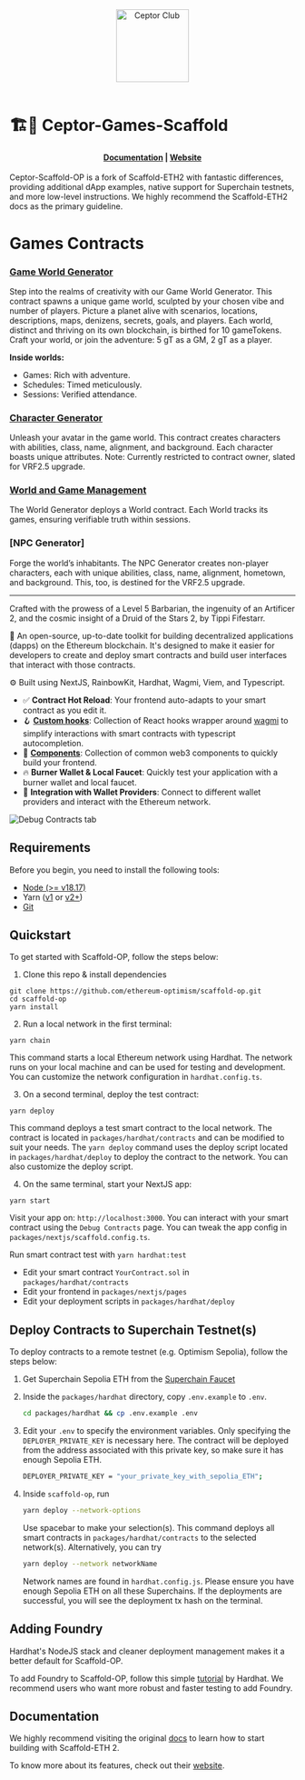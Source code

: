 <div align="center">
  <a href="https://www.notion.so/danj-o/S3-Block-Magic-Hackathon-2024-d0ed09047ec648a087ace9b078736518"><img alt="Ceptor Club" src="Group 9.png" width=128></a>
  <br />
  <br />
</div>

# 🏗🔴 Ceptor-Games-Scaffold

<h4 align="center">
  <a href="https://docs.scaffoldeth.io">Documentation</a> |
  <a href="https://scaffoldeth.io">Website</a>
</h4>

Ceptor-Scaffold-OP is a fork of Scaffold-ETH2 with fantastic differences, providing additional dApp examples, native support for Superchain testnets, and more low-level instructions. We highly recommend the Scaffold-ETH2 docs as the primary guideline. 

# Games Contracts

### [Game World Generator](./packages/hardhat/contracts/Drafts/BuyMeACeptor.sol)
Step into the realms of creativity with our Game World Generator. This contract spawns a unique game world, sculpted by your chosen vibe and number of players. Picture a planet alive with scenarios, locations, descriptions, maps, denizens, secrets, goals, and players. Each world, distinct and thriving on its own blockchain, is birthed for 10 gameTokens. Craft your world, or join the adventure: 5 gT as a GM, 2 gT as a player.

**Inside worlds:**
- Games: Rich with adventure.
- Schedules: Timed meticulously.
- Sessions: Verified attendance.

### [Character Generator](packages/hardhat/contracts/CeptorCharacterGenerator.sol)
Unleash your avatar in the game world. This contract creates characters with abilities, class, name, alignment, and background. Each character boasts unique attributes. Note: Currently restricted to contract owner, slated for VRF2.5 upgrade.

### [World and Game Management](packages/hardhat/contracts/WorldFactory.sol)
The World Generator deploys a World contract. Each World tracks its games, ensuring verifiable truth within sessions.

### [NPC Generator]
Forge the world’s inhabitants. The NPC Generator creates non-player characters, each with unique abilities, class, name, alignment, hometown, and background. This, too, is destined for the VRF2.5 upgrade.

---

Crafted with the prowess of a Level 5 Barbarian, the ingenuity of an Artificer 2, and the cosmic insight of a Druid of the Stars 2, by Tippi Fifestarr.

🧪 An open-source, up-to-date toolkit for building decentralized applications (dapps) on the Ethereum blockchain. It's designed to make it easier for developers to create and deploy smart contracts and build user interfaces that interact with those contracts.

⚙️ Built using NextJS, RainbowKit, Hardhat, Wagmi, Viem, and Typescript.

- ✅ **Contract Hot Reload**: Your frontend auto-adapts to your smart contract as you edit it.
- 🪝 **[Custom hooks](https://docs.scaffoldeth.io/hooks/)**: Collection of React hooks wrapper around [wagmi](https://wagmi.sh/) to simplify interactions with smart contracts with typescript autocompletion.
- 🧱 [**Components**](https://docs.scaffoldeth.io/components/): Collection of common web3 components to quickly build your frontend.
- 🔥 **Burner Wallet & Local Faucet**: Quickly test your application with a burner wallet and local faucet.
- 🔐 **Integration with Wallet Providers**: Connect to different wallet providers and interact with the Ethereum network.

![Debug Contracts tab](https://github.com/ethereum-optimism/scaffold-op/blob/main/packages/nextjs/public/scaffold-op-landing.png)

## Requirements

Before you begin, you need to install the following tools:

- [Node (>= v18.17)](https://nodejs.org/en/download/)
- Yarn ([v1](https://classic.yarnpkg.com/en/docs/install/) or [v2+](https://yarnpkg.com/getting-started/install))
- [Git](https://git-scm.com/downloads)

## Quickstart

To get started with Scaffold-OP, follow the steps below:

1. Clone this repo & install dependencies

```
git clone https://github.com/ethereum-optimism/scaffold-op.git
cd scaffold-op
yarn install
```

2. Run a local network in the first terminal:

```
yarn chain
```

This command starts a local Ethereum network using Hardhat. The network runs on your local machine and can be used for testing and development. You can customize the network configuration in `hardhat.config.ts`.

3. On a second terminal, deploy the test contract:

```
yarn deploy
```

This command deploys a test smart contract to the local network. The contract is located in `packages/hardhat/contracts` and can be modified to suit your needs. The `yarn deploy` command uses the deploy script located in `packages/hardhat/deploy` to deploy the contract to the network. You can also customize the deploy script.

4. On the same terminal, start your NextJS app:

```
yarn start
```

Visit your app on: `http://localhost:3000`. You can interact with your smart contract using the `Debug Contracts` page. You can tweak the app config in `packages/nextjs/scaffold.config.ts`.

Run smart contract test with `yarn hardhat:test`

- Edit your smart contract `YourContract.sol` in `packages/hardhat/contracts`
- Edit your frontend in `packages/nextjs/pages`
- Edit your deployment scripts in `packages/hardhat/deploy`

## Deploy Contracts to Superchain Testnet(s)

To deploy contracts to a remote testnet (e.g. Optimism Sepolia), follow the steps below:

1. Get Superchain Sepolia ETH from the [Superchain Faucet](https://app.optimism.io/faucet)

2. Inside the `packages/hardhat` directory, copy `.env.example` to `.env`.

   ```bash
   cd packages/hardhat && cp .env.example .env
   ```

3. Edit your `.env` to specify the environment variables. Only specifying the `DEPLOYER_PRIVATE_KEY` is necessary here. The contract will be deployed from the address associated with this private key, so make sure it has enough Sepolia ETH.

   ```bash
   DEPLOYER_PRIVATE_KEY = "your_private_key_with_sepolia_ETH";
   ```

4. Inside `scaffold-op`, run

   ```bash
   yarn deploy --network-options
   ```

   Use spacebar to make your selection(s). This command deploys all smart contracts in `packages/hardhat/contracts` to the selected network(s). Alternatively, you can try

   ```bash
   yarn deploy --network networkName
   ```

   Network names are found in `hardhat.config.js`. Please ensure you have enough Sepolia ETH on all these Superchains. If the deployments are successful, you will see the deployment tx hash on the terminal.

## Adding Foundry

Hardhat's NodeJS stack and cleaner deployment management makes it a better default for Scaffold-OP.

To add Foundry to Scaffold-OP, follow this simple [tutorial](https://hardhat.org/hardhat-runner/docs/advanced/hardhat-and-foundry) by Hardhat. We recommend users who want more robust and faster testing to add Foundry.

## Documentation

We highly recommend visiting the original [docs](https://docs.scaffoldeth.io) to learn how to start building with Scaffold-ETH 2.

To know more about its features, check out their [website](https://scaffoldeth.io).

